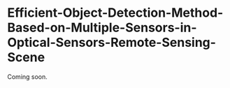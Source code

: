 # Efficient-Object-Detection-Method-Based-on-Multiple-Sensors-in-Optical-Sensors-Remote-Sensing-Scene

Coming soon.
